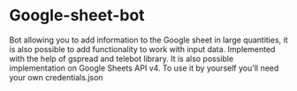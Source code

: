 # Google-sheet-bot

Bot allowing you to add information to the Google sheet in large quantities, it is also possible to add functionality to work with input data.
Implemented with the help of gspread and telebot library. It is also possible implementation on Google Sheets API v4.
To use it by yourself you'll need your own credentials.json

